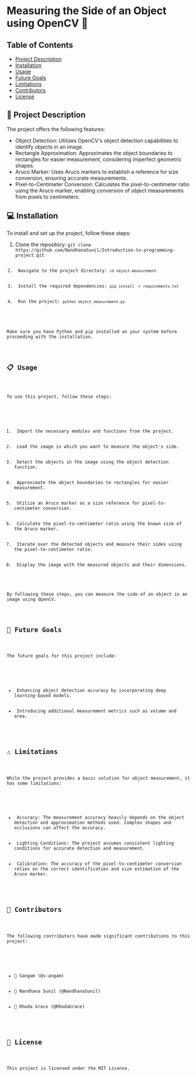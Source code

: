 <h1>Measuring the Side of an Object using OpenCV 📏</h1>

<h2>Table of Contents</h2>

<ul>
  <li><a href="#project-description">Project Description</a></li>
  <li><a href="#installation">Installation</a></li>
  <li><a href="#usage">Usage</a></li>
  <li><a href="#future-goals">Future Goals</a></li>
  <li><a href="#limitations">Limitations</a></li>
  <li><a href="#contributors">Contributors</a></li>
  <li><a href="#license">License</a></li>
</ul>

<h2>📃 Project Description</h2>

<p>The project offers the following features:</p>

<ul>
  <li> Object Detection: Utilizes OpenCV's object detection capabilities to identify objects in an image.</li>
  <li> Rectangle Approximation: Approximates the object boundaries to rectangles for easier measurement, considering imperfect geometric shapes.</li>
  <li> Aruco Marker: Uses Aruco markers to establish a reference for size conversion, ensuring accurate measurements.</li>
  <li> Pixel-to-Centimeter Conversion: Calculates the pixel-to-centimeter ratio using the Aruco marker, enabling conversion of object measurements from pixels to centimeters.</li>
</ul>



<h2>💻 Installation</h2>

<p>To install and set up the project, follow these steps:</p>

<ol>
  <li> Clone the repository: <code>git clone https://github.com/NandhanaSunil/Introduction-to-programming-project.git</li>
  <li> Navigate to the project directory: <code>cd object-measurement</code></li>
  <li> Install the required dependencies: <code>pip install -r requirements.txt</code></li>
  <li> Run the project: <code>python object_measurement.py</code></li>
</ol>

<p>Make sure you have Python and pip installed on your system before proceeding with the installation.</p>

<h2>📋 Usage</h2>

<p>To use this project, follow these steps:</p>

<ol>
  <li> Import the necessary modules and functions from the project.</li>
  <li> Load the image in which you want to measure the object's side.</li>
  <li> Detect the objects in the image using the object detection function.</li>
  <li> Approximate the object boundaries to rectangles for easier measurement.</li>
  <li> Utilize an Aruco marker as a size reference for pixel-to-centimeter conversion.</li>
  <li> Calculate the pixel-to-centimeter ratio using the known size of the Aruco marker.</li>
  <li> Iterate over the detected objects and measure their sides using the pixel-to-centimeter ratio.</li>
  <li> Display the image with the measured objects and their dimensions.</li>
</ol>

<p>By following these steps, you can measure the side of an object in an image using OpenCV.</p>

<h2>🎯 Future Goals</h2>

<p>The future goals for this project include:</p>

<ul>
  <li> Enhancing object detection accuracy by incorporating deep learning-based models.</li>
  <li> Introducing additional measurement metrics such as volume and area.</li>
</ul>

<h2>⚠️ Limitations</h2>

<p>While the project provides a basic solution for object measurement, it has some limitations:</p>

<ul>
  <li> Accuracy: The measurement accuracy heavily depends on the object detection and approximation methods used. Complex shapes and occlusions can affect the accuracy.</li>
  <li> Lighting Conditions: The project assumes consistent lighting conditions for accurate detection and measurement.</li>
  <li> Calibration: The accuracy of the pixel-to-centimeter conversion relies on the correct identification and size estimation of the Aruco marker.</li>
</ul>

<h2>👥 Contributors</h2>

<p>The following contributors have made significant contributions to this project:</p>

<ul>
  <li>👤 Sangam (@s-angam)</li>
  <li>👤 Nandhana Sunil (@NandhanaSunil)</li>
  <li>👤 Rhoda Grace (@RhodaGrace)</li>
</ul>

<h2>📄 License</h2>

<p>This project is licensed under the MIT License.</p>
